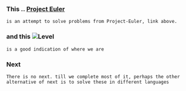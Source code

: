 

### This .. [Project Euler](https://projecteuler.net) 
    is an attempt to solve problems from Project-Euler, link above.

### and this ![Level](https://projecteuler.net/profile/k.uday.kumar.1985.png)
    is a good indication of where we are 

### Next
    There is no next. till we complete most of it, perhaps the other alternative of next is to solve these in different languages


